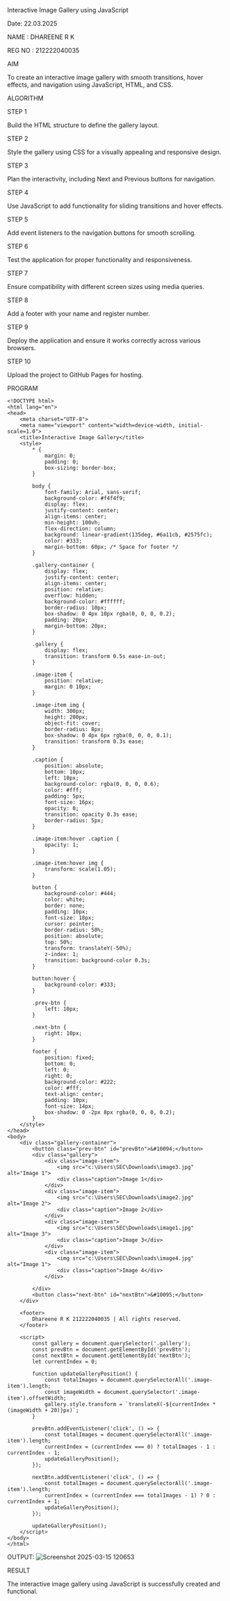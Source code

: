 Interactive Image Gallery using JavaScript

Date: 22.03.2025

NAME : DHAREENE R K

REG NO : 212222040035

AIM

To create an interactive image gallery with smooth transitions, hover effects, and navigation using JavaScript, HTML, and CSS.

ALGORITHM

STEP 1

Build the HTML structure to define the gallery layout.

STEP 2

Style the gallery using CSS for a visually appealing and responsive design.

STEP 3

Plan the interactivity, including Next and Previous buttons for navigation.

STEP 4

Use JavaScript to add functionality for sliding transitions and hover effects.

STEP 5

Add event listeners to the navigation buttons for smooth scrolling.

STEP 6

Test the application for proper functionality and responsiveness.

STEP 7

Ensure compatibility with different screen sizes using media queries.

STEP 8

Add a footer with your name and register number.

STEP 9

Deploy the application and ensure it works correctly across various browsers.

STEP 10

Upload the project to GitHub Pages for hosting.

PROGRAM
```
<!DOCTYPE html>
<html lang="en">
<head>
    <meta charset="UTF-8">
    <meta name="viewport" content="width=device-width, initial-scale=1.0">
    <title>Interactive Image Gallery</title>
    <style>
        * {
            margin: 0;
            padding: 0;
            box-sizing: border-box;
        }

        body {
            font-family: Arial, sans-serif;
            background-color: #f4f4f9;
            display: flex;
            justify-content: center;
            align-items: center;
            min-height: 100vh;
            flex-direction: column;
            background: linear-gradient(135deg, #6a11cb, #2575fc);
            color: #333;
            margin-bottom: 60px; /* Space for footer */
        }

        .gallery-container {
            display: flex;
            justify-content: center;
            align-items: center;
            position: relative;
            overflow: hidden;
            background-color: #ffffff;
            border-radius: 10px;
            box-shadow: 0 4px 10px rgba(0, 0, 0, 0.2);
            padding: 20px;
            margin-bottom: 20px;
        }

        .gallery {
            display: flex;
            transition: transform 0.5s ease-in-out;
        }

        .image-item {
            position: relative;
            margin: 0 10px;
        }

        .image-item img {
            width: 300px;
            height: 200px;
            object-fit: cover;
            border-radius: 8px;
            box-shadow: 0 4px 6px rgba(0, 0, 0, 0.1);
            transition: transform 0.3s ease;
        }

        .caption {
            position: absolute;
            bottom: 10px;
            left: 10px;
            background-color: rgba(0, 0, 0, 0.6);
            color: #fff;
            padding: 5px;
            font-size: 16px;
            opacity: 0;
            transition: opacity 0.3s ease;
            border-radius: 5px;
        }

        .image-item:hover .caption {
            opacity: 1;
        }

        .image-item:hover img {
            transform: scale(1.05);
        }

        button {
            background-color: #444;
            color: white;
            border: none;
            padding: 10px;
            font-size: 18px;
            cursor: pointer;
            border-radius: 50%;
            position: absolute;
            top: 50%;
            transform: translateY(-50%);
            z-index: 1;
            transition: background-color 0.3s;
        }

        button:hover {
            background-color: #333;
        }

        .prev-btn {
            left: 10px;
        }

        .next-btn {
            right: 10px;
        }

        footer {
            position: fixed;
            bottom: 0;
            left: 0;
            right: 0;
            background-color: #222;
            color: #fff;
            text-align: center;
            padding: 10px;
            font-size: 14px;
            box-shadow: 0 -2px 8px rgba(0, 0, 0, 0.2);
        }
    </style>
</head>
<body>
    <div class="gallery-container">
        <button class="prev-btn" id="prevBtn">&#10094;</button>
        <div class="gallery">
            <div class="image-item">
                <img src="c:\Users\SEC\Downloads\image3.jpg" alt="Image 1">
                <div class="caption">Image 1</div>
            </div>
            <div class="image-item">
                <img src="c:\Users\SEC\Downloads\image2.jpg" alt="Image 2">
                <div class="caption">Image 2</div>
            </div>
            <div class="image-item">
                <img src="c:\Users\SEC\Downloads\image1.jpg" alt="Image 3">
                <div class="caption">Image 3</div>
            </div>
            <div class="image-item">
                <img src="c:\Users\SEC\Downloads\image4.jpg" alt="Image 1">
                <div class="caption">Image 4</div>
            </div>
            
        </div>
        <button class="next-btn" id="nextBtn">&#10095;</button>
    </div>

    <footer>
        Dhareene R K 212222040035 | All rights reserved.
    </footer>

    <script>
        const gallery = document.querySelector('.gallery');
        const prevBtn = document.getElementById('prevBtn');
        const nextBtn = document.getElementById('nextBtn');
        let currentIndex = 0;

        function updateGalleryPosition() {
            const totalImages = document.querySelectorAll('.image-item').length;
            const imageWidth = document.querySelector('.image-item').offsetWidth;
            gallery.style.transform = `translateX(-${currentIndex * (imageWidth + 20)}px)`;
        }

        prevBtn.addEventListener('click', () => {
            const totalImages = document.querySelectorAll('.image-item').length;
            currentIndex = (currentIndex === 0) ? totalImages - 1 : currentIndex - 1;
            updateGalleryPosition();
        });

        nextBtn.addEventListener('click', () => {
            const totalImages = document.querySelectorAll('.image-item').length;
            currentIndex = (currentIndex === totalImages - 1) ? 0 : currentIndex + 1;
            updateGalleryPosition();
        });

        updateGalleryPosition();
    </script>
</body>
</html>
```

OUTPUT:
![Screenshot 2025-03-15 120653](https://github.com/user-attachments/assets/638f3245-d5af-4802-817d-9b006211ede7)

RESULT

The interactive image gallery using JavaScript is successfully created and functional.
